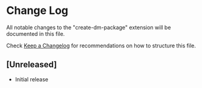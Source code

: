 # Change Log

All notable changes to the "create-dm-package" extension will be documented in this file.

Check [Keep a Changelog](http://keepachangelog.com/) for recommendations on how to structure this file.

## [Unreleased]

- Initial release